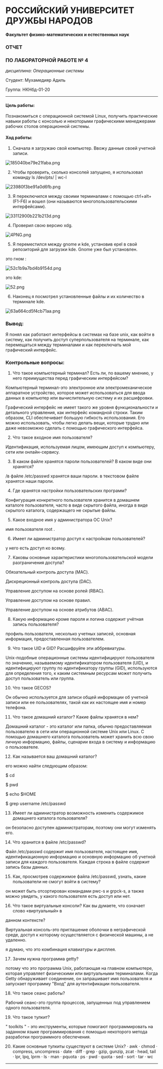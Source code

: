 # РОССИЙСКИЙ УНИВЕРСИТЕТ ДРУЖБЫ НАРОДОВ
#### Факультет физико-математических и естественных наук

### ОТЧЕТ
### ПО ЛАБОРАТОРНОЙ РАБОТЕ № 4

*дисциплина:	Операционные системы*

Студент: Мухамедияр Адиль   

Группа: НКНбд-01-20

-----

#### Цель работы:
Познакомиться с операционной системой Linux, получить практические навыки работы с консолью и некоторыми графическими менеджерами рабочих столов операционной системы.

#### Ход работы:
1. Сначала я загружаю свой компьютер. Ввожу данные своей учетной записи.

![185040be79e21faba.png](https://ic.wampi.ru/2021/05/01/185040be79e21faba.png)

2. Чтобы проверить, сколько консолей запущено, я использовал команду ls /dev/pts/ | wc-l

![23980f3be91a0d6fb.png](https://ic.wampi.ru/2021/05/01/23980f3be91a0d6fb.png)

3. Я переключился между своими терминалами с помощью ctrl+alt+(F1-F6) и вошел (они называются многопользовательскими интерфейсами).

![33112900b221b213d.png](https://ic.wampi.ru/2021/05/01/33112900b221b213d.png)

4. Проверил свою версию xdg.

![4PNG.png](https://ic.wampi.ru/2021/05/01/4PNG.png)

5. Я переместился между gnome и kde, установив epel в свой репозиторий для загрузки kde. Gnome уже был установлен.

это гном :

![52c1b9a7bd4b9154d.png](https://ic.wampi.ru/2021/05/01/52c1b9a7bd4b9154d.png)

это kde:

![52.png](https://ic.wampi.ru/2021/05/01/52.png)

6. Наконец я посмотрел установленные файлы и их количество в терминале kde.

![63a664cd5f4cb71aa.png](https://ic.wampi.ru/2021/05/01/63a664cd5f4cb71aa.png)

### Вывод: 
Я понял как работают интерфейсы в системах на базе unix, как войти в систему, как получить доступ суперпользователя на терминале, как перемещаться между терминалами и как переключать мой графический интерфейс.

### Контрольные вопросы:

1. Что такое компьютерный терминал? Есть ли, по вашему мнению, у него преимущества перед графическим интерфейсом?

Компьютерный терминал-это электронное или электромеханическое аппаратное устройство, которое может использоваться для ввода данных в компьютер или вычислительную систему и их расшифровки.

Графический интерфейс не имеет такого же уровня функциональности и детального управления, как интерфейс командной строки. Таким образом, CLI обеспечивает большую гибкость использования. Его можно использовать, чтобы легко делать вещи, которые трудно или даже невозможно сделать с помощью графического интерфейса.

2. Что такое входное имя пользователя?

Идентификация, используемая лицом, имеющим доступ к компьютеру, сети или онлайн-сервису.

3. В каком файле хранятся пароли пользователей? В каком виде они хранятся?

/в файле /etc/passwd хранятся ваши пароли. в текстовом файле хранятся наши пароли.

4. Где хранятся настройки пользовательских программ?

Конфигурация конкретного пользователя хранится в домашнем каталоге пользователя, часто в виде скрытого файла, иногда в виде скрытого каталога, содержащего не скрытые файлы.

5. Какое входное имя у администратора ОС Unix?

имя пользователя root .

6. Имеет ли администратор доступ к настройкам пользователей?

у него есть доступ ко всему.

7. Каковы основные характеристики многопользовательской модели разграничения доступа?

Обязательный контроль доступа (MAC).

Дискреционный контроль доступа (DAC).

Управление доступом на основе ролей (RBAC).

Управление доступом на основе правил.

Управление доступом на основе атрибутов (ABAC).

8. Какую информацию кроме пароля и логина содержит учётная запись пользователя?

профиль пользователя, несколько учетных записей, основная информация, предоставленная пользователем.

9. Что такое UID и GID? Расшифруйте эти аббревиатуры.

Unix-подобные операционные системы идентифицируют пользователя по значению, называемому идентификатором пользователя (UID), и идентифицируют группу по идентификатору группы (GID), используются для определения того, к каким системным ресурсам может получить доступ пользователь или группа.

10. Что такое GECOS?

Он обычно используется для записи общей информации об учетной записи или ее пользователях, такой как их настоящее имя и номер телефона.

11. Что такое домашний каталог? Какие файлы хранятся в нем?

Домашний каталог - это каталог или папка, обычно предоставляемая пользователю в сети или операционной системе Unix или Linux. С помощью домашнего каталога пользователь может хранить всю свою личную информацию, файлы, сценарии входа в систему и информацию о пользователе.

12. Как называется ваш домашний каталог?

его можно найти следующим образом:

$ cd

$ pwd

$ echo $HOME

$ grep username /etc/passwd

13. Имеет ли администратор возможность изменить содержимое домашнего каталога пользователя?

он безопасно доступен администраторам, поэтому они могут изменять его.

14. Что хранится в файле /etc/passwd?

Файл /etc/passwd содержит имя пользователя, настоящее имя, идентификационную информацию и основную информацию об учетной записи для каждого пользователя. Каждая строка в файле содержит запись базы данных.

15. Как, просмотрев содержимое файла /etc/passwd, узнать, какие пользователи не смогут войти в систему?

он может быть отсортирован командами pwc-s и grpck-s, а также можно увидеть, у какого пользователя есть доступ или нет.

16. Что такое виртуальные консоли? Как вы думаете, что означает слово «виртуальный» в

данном контексте?

Виртуальная консоль-это приглашение оболочки в неграфической среде, доступ к которому осуществляется с физической машины, а не удаленно.

я думаю, что это комбинация клавиатуры и дисплея.

17. Зачем нужна программа getty?

потому что это программа Unix, работающая на главном компьютере, которая управляет физическими или виртуальными терминалами. Когда Getty обнаруживает соединение, он запрашивает имя пользователя и запускает программу "Вход" для аутентификации пользователя.

18. Что такое сеанс работы?

Рабочий сеанс-это группа процессов, запущенных под управлением одного пользователя.

19. Что такое тулкит?

" toolkits " - это инструменты, которые помогают программировать на заданном языке программирования с помощью некоторого метода разработки программного обеспечения.

20. Какие основные тулкиты существуют в системе Unix? · awk · chmod · compress, uncompress · date · diff · grep · gzip, gunzip, zcat · head, tail · lpr, lpq, lprm · ls · man · pquota · ps · pwd · quota · sed · sort · tar · wc
----

